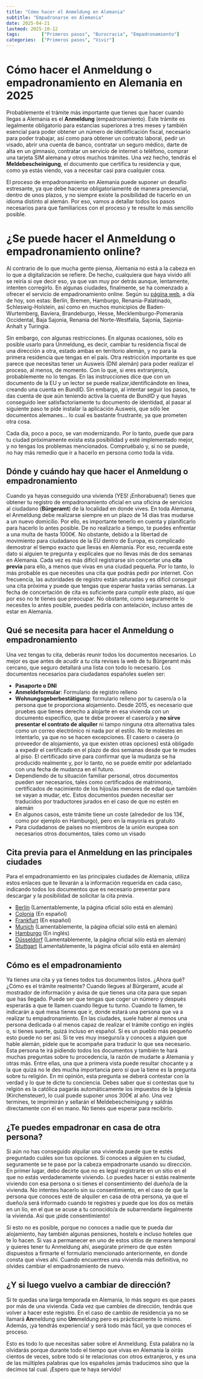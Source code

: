 ```yaml
---
title: "Cómo hacer el Anmeldung en Alemania"
subtitle: "Empadronarse en Alemania"
date: 2025-04-21
lastmod: 2025-10-12
tags:        ["Primeros pasos", "Burocracia", "Empadronamiento"]
categories:  ["Primeros pasos", "Vivir"]
---
```


# Cómo hacer el Anmeldung o empadronamiento en Alemania en 2025
Probablemente el trámite más importante que tienes que hacer cuando llegas a Alemania es el **Anmeldung** (empadronamiento). Este trámite es legalmente obligatorio para estancias superiores a tres meses y también esencial para poder obtener un número de identificación fiscal, necesario para poder trabajar, así como para obtener un contrato laboral, pedir un visado, abrir una cuenta de banco, contratar un seguro médico, darte de alta en un gimnasio, contratar un servicio de internet o teléfono, comprar una tarjeta SIM alemana y otros muchos trámites. Una vez hecho, tendrás el **Meldebescheinigung**, el documento que certifica tu residencia y que, como ya estás viendo, vas a necesitar casi para cualquier cosa.

El proceso de empadronamiento en Alemania puede suponer un desafío estresante, ya que debe hacerse obligatoriamente de manera presencial, dentro de unos plazos, y no siempre existe la posibilidad de hacerlo en un idioma distinto al alemán. Por eso, vamos a detallar todos los pasos necesarios para que familiarices con el proceso y te resulte lo más sencillo posible.

# ¿Se puede hacer el Anmeldung o empadronamiento online?
Al contrario de lo que mucha gente piensa, Alemania no está a la cabeza en lo que a digitalización se refiere. De hecho, cualquiera que haya vivido allí se reiría si oye decir eso, ya que van muy por detrás aunque, lentamente, intenten corregirlo. En algunas ciudades, finalmente, se ha comenzado a ofrecer el servicio de empadronamiento online. Según su [página web](https://serviceportal.gemeinsamonline.de/Onlinedienste/Service/Entry/EWA), a día de hoy, son estas: Berlín, Bremen, Hamburgo, Renania-Palatinado, Schleswig-Holstein, así como en muchos municipios de Baden-Wurtemberg, Baviera, Brandeburgo, Hesse, Mecklemburgo-Pomerania Occidental, Baja Sajonia, Renania del Norte-Westfalia, Sajonia, Sajonia-Anhalt y Turingia.

Sin embargo, con algunas restricciones. En algunas ocasiones, sólo es posible usarlo para Unmeldung, es decir, cambiar tu residencia fiscal de una dirección a otra, estado ambas en territorio alemán, y no para la primera residencia que tengas en el país. Otra restricción importante es que parece que necesitas tener un Ausweis (DNI alemán) para poder realizar el proceso, al menos, de momento. Con lo que, si eres extranjero/a, probablemente no lo tengas. 
En las instrucciones dice que con un documento de la EU y un lector se puede realizar,identificándote en línea, creando una cuenta en BundID. Sin embargo, al intentar seguir los pasos, te das cuenta de que aún teniendo activa la cuenta de BundID y que hayas conseguido leer satisfactoriamente tu documento de identidad, al pasar al siguiente paso te pide instalar la aplicación Ausweis, que sólo lee documentos alemanes... lo cual es bastante frustrante, ya que prometen otra cosa.

Cada día, poco a poco, se van modernizando. Por lo tanto, puede que para tu ciudad próximamente exista esta posibilidad y esté implementado mejor, y no tengas los problemas mencionados. Compruébalo y, si no se puede, no hay más remedio que ir a hacerlo en persona como toda la vida.


## Dónde y cuándo hay que hacer el Anmeldung o empadronamiento
Cuando ya hayas conseguido una vivienda (YES! ¡Enhorabuena!) tienes que obtener tu registro de empadronamiento oficial en una oficina de servicios al ciudadano (**Bürgeramt**) de la localidad en donde vives. 
En toda Alemania, el Anmeldung debe realizarse siempre en un plazo de 14 días tras mudarse a un nuevo domicilio. Por ello, es importante tenerlo en cuenta y planificarlo para hacerlo lo antes posible. De no realizarlo a tiempo, te puedes enfrentar a una multa de hasta 1000€. No obstante, debido a la libertad de movimiento para ciudadanos de la EU dentro de Europa, es complicado demostrar el tiempo exacto que llevas en Alemania. Por eso, recuerda este dato si alguien te pregunta y explícales que no llevas más de dos semanas en Alemania.
Cada vez es más difícil registrarse sin concertar una **cita previa** para ello, a menos que vivas en una ciudad pequeña. Por lo tanto, lo más probable es que necesites una cita que podrás pedir por internet. Con frecuencia, las autoridades de registro están saturadas y es difícil conseguir una cita próxima y puede que tengas que esperar hasta varias semanas. La fecha de concertación de cita es suficiente para cumplir este plazo, así que por eso no te tienes que preocupar. No obstante, como seguramente lo necesites lo antes posible, puedes pedirla con antelación, incluso antes de estar en Alemania. 

## Qué se necesita para hacer el Anmeldung o empadronamiento
Una vez tengas tu cita, deberás reunir todos los documentos necesarios. Lo mejor es que antes de acudir a tu cita revises la web de tu Bürgeramt más cercano, que seguro detallará una lista con todo lo necesario. Los documentos necesarios para ciudadanos españoles suelen ser:

* **Pasaporte o DNI**
* **Anmeldeformular**: Formulario de registro relleno
* **Wohnungsgeberbestätigung**: formulario relleno por tu casero/a o la persona que te proporciona alojamiento. Desde 2015, es necesario que pruebes que tienes derecho a alojarte en esa vivienda con un documento específico, que te debe proveer el casero/a y **no sirve presentar el contrato de alquiler** ni tampo ninguna otra alternativa tales como un correo electrónico ni nada por el estilo. No te molestes en intentarlo, ya que no se hacen excepciones. El casero o casera (o proveedor de alojamiento, ya que existen otras opciones) está obligado a expedir el certificado en el plazo de dos semanas desde que te mudes al piso. El certificado sirve para confirmar que la mudanza se ha producido realmente y, por lo tanto, no se puede emitir por adelantado con una fecha de mudanza en el futuro. 
* Dependiendo de tu situación familiar personal, otros documentos pueden ser necesarios, tales como certificados de matrimonio, certificados de nacimiento de los hijos/as menores de edad que también se vayan a mudar, etc. Estos documentos pueden necesitar ser traducidos por traductores jurados en el caso de que no estén en alemán
* En algunos casos, este trámite tiene un coste (alrededor de los 13€, como por ejemplo en Hamburgo), pero en la mayoría es gratuito
* Para ciudadanos de países no miembros de la unión europea son necesarios otros documentos, tales como un visado

## Cita previa para el Anmeldung en las principales ciudades
Para el empadronamiento en las principales ciudades de Alemania, utiliza estos enlaces que te llevarán a la información requerida en cada caso, indicando todos los documentos que es necesario presentar para descargar y la posibilidad de solicitar la cita previa.

* [Berlín](https://service.berlin.de/dienstleistung/120686/) (Lamentablemente, la página oficial sólo está en alemán)
* [Colonia](https://www.stadt-koeln.de/service/produkte/00415/index.html) (En español)
* [Frankfurt](https://frankfurt.de/leistungen/Umzug-8958631/Abmeldungen-Ummeldungen-Anmeldungen-8958634/Anmeldung-einer-Wohnung) (En español)
* [Munich](https://stadt.muenchen.de/service/info/wohnsitz-anmelden-oder-ummelden/1063475/n0/) (Lamentablemente, la página oficial sólo está en alemán)
* [Hamburgo](https://www.hamburg.com/welcome/entry-residence/general-regulations/11725242/registration/) (En inglés)
* [Düsseldorf](https://service.duesseldorf.de/suche/-/egov-bis-detail/dienstleistung/227/show) (Lamentablemente, la página oficial sólo está en alemán)
* [Stuttgart](https://www.stuttgart.de/organigramm/leistungen/wohnsitz-anmelden-als-hauptwohnsitz.php) (Lamentablemente, la página oficial sólo está en alemán)

## Cómo es el empadronamiento
Ya tienes una cita y ya tienes todos tus documentos listos. ¿Ahora qué? ¿Cómo es el trámite realmente?
Cuando llegues al Bürgeramt, acude al mostrador de información y avisa de que tienes una cita para que sepan que has llegado. Puede ser que tengas que coger un número y después esperarás a que te llamen cuando llegue tu turno. Cuando te llamen, te indicarán a qué mesa tienes que ir, donde estará una persona que va a realizar tu empadronamiento. En las ciudades, suele haber al menos una persona dedicada o al menos capaz de realizar el trámite contigo en inglés o, si tienes suerte, quizá incluso en español. Si es un pueblo más pequeño esto puede no ser así. Si te ves muy inseguro/a y conoces a alguien que hable alemán, pídele que te acompañe para traducir lo que sea necesario. Esta persona te irá pidiendo todos los documentos y también te hará muchas preguntas sobre tu procedencia, la razón de mudarte a Alemania y otras más. Entre ellas, una que a primera vista puede resultar chocante y a la que quizá no le des mucha importancia pero sí que la tiene es la pregunta sobre tu religión. En mi opinión, esta pregunta se deberá contestar con la verdad y lo que te dicte tu conciencia. Debes saber que si contestas que tu relgión es la católica pagarás automáticamente los impuestos de la Iglesia (Kirchensteuer), lo cual puede suponer unos 300€ al año.
Una vez termines, te imprimirán y sellarán el Meldebescheinigung y saldrás directamente con él en mano. No tienes que esperar para recibirlo.

## ¿Te puedes empadronar en casa de otra persona?
Si aún no has conseguido alquilar una vivienda puede que te estés preguntado cuáles son tus opciones. Si conoces a alguien en tu ciudad, seguramente se te pase por la cabeza empadronarte usando su dirección. En primer lugar, debo decirte que no es legal registrarte en un sitio en el que no estás verdaderamente viviendo. Lo puedes hacer si estás realmente viviendo con esa persona o si tienes el consentimiento del dueño/a de la vivienda. No intentes hacerlo sin su consentimiento, en el caso de que la persona que conoces esté de alquiler en casa de otra persona, ya que el dueño/a será informado cuando te registres y puede que los dos os metáis en un lío, en el que se acuse a tu conocido/a de subarrendarte ilegalmente la vivienda. Así que ¡pide consentimiento!

Si esto no es posible, porque no conoces a nadie que te pueda dar alojamiento, hay también algunas pensiones, hostels e incluso hoteles que te lo hacen. Si vas a permanecer en uno de estos sitios de manera temporal y quieres tener tu Anmeldung ahí, asegúrate primero de que estén dispuestos a firmarte el formulario mencionado anteriormente, en donde consta que vives ahí. Cuando encuentres una vivienda más definitiva, no olvides cambiar el empadronamiento de nuevo.

## ¿Y si luego vuelvo a cambiar de dirección?
Si te quedas una larga temporada en Alemania, lo más seguro es que pases por más de una vivienda. Cada vez que cambies de dirección, tendrás que volver a hacer este registro. En el caso de cambio de residencia ya no se llamará **An**meldung sino **Um**meldung pero es prácticamente lo mismo. Además, ¡ya tendrás experiencia! y será todo más fácil, ya que conoces el proceso.

Esto es todo lo que necesitas saber sobre el Anmeldung. Esta palabra no la olvidarás porque durante todo el tiempo que vivas en Alemania la oirás cientos de veces, sobre todo si te relacionas con otros extranjeros, y es una de las múltiples palabras que los españoles jamás traducimos sino que la decimos tal cual. ¡Espero que te haya servido!